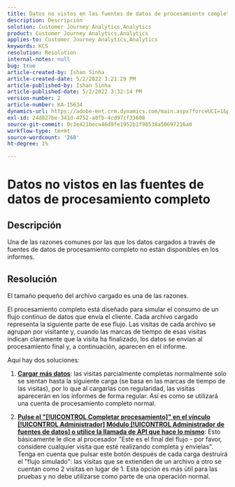 ```yaml
---
title: Datos no vistos en las fuentes de datos de procesamiento completo
description: Descripción
solution: Customer Journey Analytics,Analytics
product: Customer Journey Analytics,Analytics
applies-to: Customer Journey Analytics,Analytics
keywords: KCS
resolution: Resolution
internal-notes: null
bug: true
article-created-by: Ishan Sinha
article-created-date: 5/2/2022 3:21:29 PM
article-published-by: Ishan Sinha
article-published-date: 5/2/2022 3:32:14 PM
version-number: 2
article-number: KA-15634
dynamics-url: https://adobe-ent.crm.dynamics.com/main.aspx?forceUCI=1&pagetype=entityrecord&etn=knowledgearticle&id=a08c6085-2bca-ec11-a7b5-6045bd00dca1
exl-id: 24d827be-341d-4752-a8fb-4cd97cf33608
source-git-commit: 0c3e421beca46d9fe1952b1f98538a50697216a0
workflow-type: tm+mt
source-wordcount: '268'
ht-degree: 1%

---
```


# Datos no vistos en las fuentes de datos de procesamiento completo

## Descripción


Una de las razones comunes por las que los datos cargados a través de fuentes de datos de procesamiento completo no están disponibles en los informes.


## Resolución


El tamaño pequeño del archivo cargado es una de las razones.

El procesamiento completo está diseñado para simular el consumo de un flujo continuo de datos que envía el cliente. Cada archivo cargado representa la siguiente parte de ese flujo. Las visitas de cada archivo se agrupan por visitante y, cuando las marcas de tiempo de esas visitas indican claramente que la visita ha finalizado, los datos se envían al procesamiento final y, a continuación, aparecen en el informe.

Aquí hay dos soluciones:

1. <u><b>Cargar más datos</b></u>: las visitas parcialmente completas normalmente solo se sientan hasta la siguiente carga (se basa en las marcas de tiempo de las visitas), por lo que al cargarlas con regularidad, las visitas aparecerán en los informes de forma regular. Así es como se utilizará una cuenta de procesamiento completo normal.

2. <u><b>Pulse el &quot;[!UICONTROL Completar procesamiento]&quot; en el vínculo [!UICONTROL Administrador] Módulo [!UICONTROL Administrador de fuentes de datos] o utilice la llamada de API que hace lo mismo</b></u>: Esto básicamente le dice al procesador &quot;Este es el final del flujo - por favor, considere cualquier visita que esté realizando completa y envíelas&quot;. Tenga en cuenta que pulsar este botón después de cada carga destruirá el &quot;flujo simulado&quot;: las visitas que se extienden de un archivo a otro se cuentan como 2 visitas en lugar de 1. Esta opción es más útil para las pruebas y no debe utilizarse como parte de una operación normal.
